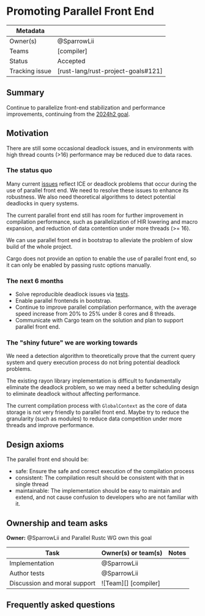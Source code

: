 # Promoting Parallel Front End

| Metadata       |                                    |
| ---            | ---                                |
| Owner(s)       | @SparrowLii                        |
| Teams          | [compiler]                         |
| Status         | Accepted                           |
| Tracking issue | [rust-lang/rust-project-goals#121] |


## Summary

Continue to parallelize front-end stabilization and performance improvements, continuing from the [2024h2 goal](https://rust-lang.github.io/rust-project-goals/2024h2/parallel-front-end.html).

## Motivation

There are still some occasional deadlock issues, and in environments with high thread counts (>16) performance may be reduced due to data races.

### The status quo

Many current [issues] reflect ICE or deadlock problems that occur during the use of parallel front end. We need to resolve these issues to enhance its robustness. We also need theoretical algorithms to detect potential deadlocks in query systems.

The current parallel front end still has room for further improvement in compilation performance, such as parallelization of HIR lowering and macro expansion, and reduction of data contention under more threads (>= 16).

We can use parallel front end in bootstrap to alleviate the problem of slow build of the whole project.

Cargo does not provide an option to enable the use of parallel front end, so it can only be enabled by passing rustc options manually.

### The next 6 months

- Solve reproducible deadlock issues via [tests](https://github.com/rust-lang/rust/pull/132051).
- Enable parallel frontends in bootstrap.
- Continue to improve parallel compilation performance, with the average speed increase from 20% to 25% under 8 cores and 8 threads.
- Communicate with Cargo team on the solution and plan to support parallel front end.

### The "shiny future" we are working towards

We need a detection algorithm to theoretically prove that the current query system and query execution process do not bring potential deadlock problems.

The existing rayon library implementation is difficult to fundamentally eliminate the deadlock problem, so we may need a better scheduling design to eliminate deadlock without affecting performance.

The current compilation process with `GlobalContext` as the core of data storage is not very friendly to parallel front end. Maybe try to reduce the granularity (such as modules) to reduce data competition under more threads and improve performance.

## Design axioms

The parallel front end should be:
- safe: Ensure the safe and correct execution of the compilation process
- consistent: The compilation result should be consistent with that in single thread
- maintainable: The implementation should be easy to maintain and extend, and not cause confusion to developers who are not familiar with it.

[da]: ../about/design_axioms.md

## Ownership and team asks

**Owner:** @SparrowLii and Parallel Rustc WG own this goal

| Task                         | Owner(s) or team(s)  | Notes |
| ---------------------------- | -------------------- | ----- |
| Implementation               | @SparrowLii          |       |
| Author tests                 | @SparrowLii          |       |
| Discussion and moral support | ![Team][] [compiler] |       |

## Frequently asked questions


[ICE]: https://github.com/rust-lang/rust/issues?q=is%3Aopen+label%3AWG-compiler-parallel+ice
[deadlock]: https://github.com/rust-lang/rust/issues?q=is%3Aopen+label%3AWG-compiler-parallel+deadlock
[test]: https://github.com/rust-lang/rust/issues/118698
[issues]: https://github.com/rust-lang/rust/labels/WG-compiler-parallel
